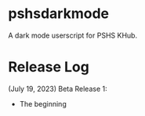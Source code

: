 # pshsdarkmode
A dark mode userscript for PSHS KHub.


# Release Log

(July 19, 2023) Beta Release 1:
- The beginning
